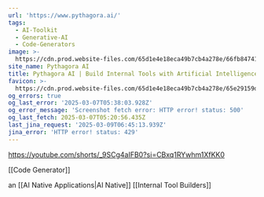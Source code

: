 ```yaml
---
url: 'https://www.pythagora.ai/'
tags:
  - AI-Toolkit
  - Generative-AI
  - Code-Generators
image: >-
  https://cdn.prod.website-files.com/65d1e4e18eca49b7cb4a278e/66fb8474184667021bf358ca_Screenshot%202024-09-27%20at%2009.28.53%20(3).jpg
site_name: Pythagora AI
title: Pythagora AI | Build Internal Tools with Artificial Intelligence
favicon: >-
  https://cdn.prod.website-files.com/65d1e4e18eca49b7cb4a278e/65e29159db5d95ab3dbd6a54_favicon_32_square_more.png
og_errors: true
og_last_error: '2025-03-07T05:38:03.928Z'
og_error_message: 'Screenshot fetch error: HTTP error! status: 500'
og_last_fetch: 2025-03-07T05:20:56.435Z
last_jina_request: '2025-03-09T06:45:13.939Z'
jina_error: 'HTTP error! status: 429'
---
```

https://youtube.com/shorts/_9SCg4aIFB0?si=CBxq1RYwhm1XfKK0

[[Code Generator]]

an [[AI Native Applications|AI Native]] [[Internal Tool Builders]]
